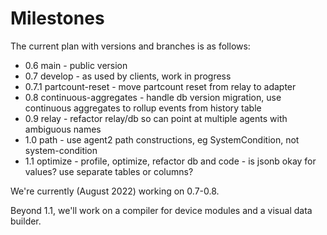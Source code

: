 # Milestones

The current plan with versions and branches is as follows:

- 0.6 main - public version
- 0.7 develop - as used by clients, work in progress
- 0.7.1 partcount-reset - move partcount reset from relay to adapter
- 0.8 continuous-aggregates - handle db version migration, use continuous aggregates to rollup events from history table
- 0.9 relay - refactor relay/db so can point at multiple agents with ambiguous names
- 1.0 path - use agent2 path constructions, eg SystemCondition, not system-condition
- 1.1 optimize - profile, optimize, refactor db and code - is jsonb okay for values? use separate tables or columns?

We're currently (August 2022) working on 0.7-0.8.

Beyond 1.1, we'll work on a compiler for device modules and a visual data builder. 

